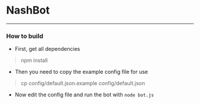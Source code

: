 # NashBot

* * * 

### How to build

- First, get all dependencies
&nbsp;&nbsp;&nbsp;&nbsp;&nbsp;&nbsp;
> npm install
- Then you need to copy the example config file for use
&nbsp;&nbsp;&nbsp;&nbsp;&nbsp;&nbsp;
> cp config/default.json.example config/default.json
- Now edit the config file and run the bot with `node bot.js`